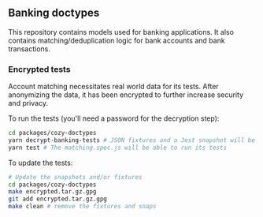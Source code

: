 ## Banking doctypes

This repository contains models used for banking applications. It also contains
matching/deduplication logic for bank accounts and bank transactions.

### Encrypted tests

Account matching necessitates real world data for its tests. After
anonymizing the data, it has been encrypted to further increase
security and privacy.

To run the tests (you'll need a password for the decryption step):

```bash
cd packages/cozy-doctypes
yarn decrypt-banking-tests # JSON fixtures and a Jest snapshot will be decrypted
yarn test # The matching.spec.js will be able to run its tests
```

To update the tests:

```bash
# Update the snapshots and/or fixtures
cd packages/cozy-doctypes
make encrypted.tar.gz.gpg
git add encrypted.tar.gz.gpg
make clean # remove the fixtures and snaps
```
